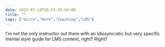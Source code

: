 ---date: 2023-07-19T20:51:33-04:00title: ""tags: ["micro","Work","teaching","LMS"]---I'm not the only instructor out there with an idiosyncratic but very specific mental style guide for LMS content, right? Right?